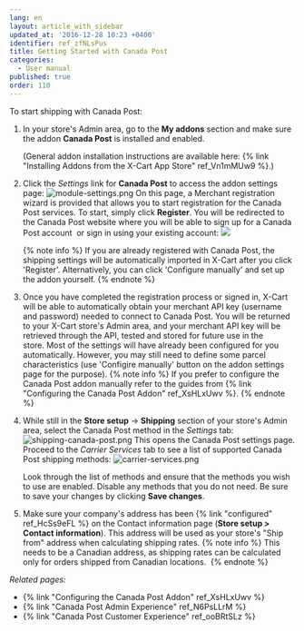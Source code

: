 ```yaml
---
lang: en
layout: article_with_sidebar
updated_at: '2016-12-28 10:23 +0400'
identifier: ref_zfNLsPus
title: Getting Started with Canada Post
categories:
  - User manual
published: true
order: 110
---
```

To start shipping with Canada Post:

1.  In your store's Admin area, go to the **My addons** section and make sure the addon **Canada Post** is installed and enabled.

    (General addon installation instructions are available here: {% link "Installing Addons from the X-Cart App Store" ref_Vn1mMUw9 %}.)

2.  Click the _Settings_ link for **Canada Post** to access the addon settings page:
    ![module-settings.png]({{site.baseurl}}/attachments/ref_zfNLsPus/module-settings.png)
    On this page, a Merchant registration wizard is provided that allows you to start registration for the Canada Post services.
    To start, simply click **Register**. You will be redirected to the Canada Post website where you will be able to sign up for a Canada Post account  or sign in using your existing account:
    ![]({{site.baseurl}}/attachments/7505231/7602671.png)
    
    {% note  info %}
    If you are already registered with Canada Post, the shipping settings will be automatically imported in X-Cart after you click 'Register'. Alternatively, you can click 'Configure manually' and set up the addon yourself.
    {% endnote %}
    
3.  Once you have completed the registration process or signed in, X-Cart will be able to automatically obtain your merchant API key (username and password) needed to connect to Canada Post. You will be returned to your X-Cart store's Admin area, and your merchant API key will be retrieved through the API, tested and stored for future use in the store. Most of the settings will have already been configured for you automatically. However, you may still need to define some parcel characteristics (use 'Configire manually' button on the addon settings page for the purpose).
    {% note info %}
    If you prefer to configure the Canada Post addon manually refer to the guides from {% link "Configuring the Canada Post Addon" ref_XsHLxUwv %}.
    {% endnote %}
    
4.  While still in the **Store setup** -> **Shipping** section of your store's Admin area, select the Canada Post method in the _Settings_ tab: 
    ![shipping-canada-post.png]({{site.baseurl}}/attachments/ref_zfNLsPus/shipping-canada-post.png)
    This opens the Canada Post settings page. Proceed to the _Carrier Services_ tab to see a list of supported Canada Post shipping methods:
    ![carrier-services.png]({{site.baseurl}}/attachments/ref_zfNLsPus/carrier-services.png)
    
    Look through the list of methods and ensure that the methods you wish to use are enabled. Disable any methods that you do not need. Be sure to save your changes by clicking **Save changes**.
5.  Make sure your company's address has been {% link "configured" ref_HcSs9eFL %} on the Contact information page (**Store setup > Contact information**). This address will be used as your store's "Ship from" address when calculating shipping rates. 
    {% note info %}
    This needs to be a Canadian address, as shipping rates can be calculated only for orders shipped from Canadian locations. 
    {% endnote %}

_Related pages:_

*   {% link "Configuring the Canada Post Addon" ref_XsHLxUwv %}
*   {% link "Canada Post Admin Experience" ref_N6PsLLrM %}
*   {% link "Canada Post Customer Experience" ref_ooBRtSLz %}
